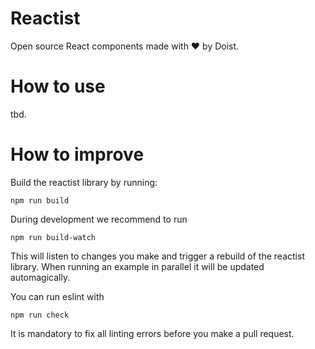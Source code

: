 # Reactist

Open source React components made with ❤️ by Doist.

# How to use

tbd.

# How to improve

Build the reactist library by running:
```
npm run build
```

During development we recommend to run
```
npm run build-watch
```
This will listen to changes you make and trigger a rebuild of the reactist library. When running an example in parallel it will be updated automagically.

You can run eslint with 
```
npm run check
```
It is mandatory to fix all linting errors before you make a pull request.